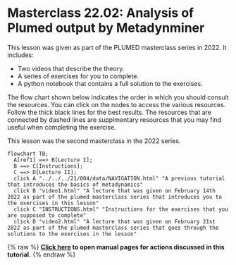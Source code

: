 # Masterclass 22.02: Analysis of Plumed output by Metadynminer

This lesson was given as part of the PLUMED masterclass series in 2022.  It includes:

* Two videos that describe the theory. 
* A series of exercises for you to complete.
* A python notebook that contains a full solution to the exercises.

The flow chart shown below indicates the order in which you should consult the resources.  You can click on the nodes to access the various resources.  Follow the thick black lines for the best results.  The resources that are connected by dashed lines are supplmentary resources that you may find useful when completing the exercise.

This lesson was the second masterclass in the 2022 series.

```mermaid
flowchart TB;
  A[ref1] ==> B[Lecture I];
  B ==> C[Instructions];
  C ==> D[Lecture II]; 
  click A "../../../21/004/data/NAVIGATION.html" "A previous tutorial that introduces the basics of metadynamics"
  click B "video1.html" "A lecture that was given on February 14th 2022 as part of the plumed masterclass series that introduces you to the exercises in this lesson"
  click C "INSTRUCTIONS.html" "Instructions for the exercises that you are supposed to complete"
  click D "video2.html" "A lecture that was given on February 21st 2022 as part of the plumed masterclass series that goes through the solutions to the exercises in the lesson"
```
{% raw %}
<b><a href="https://www.plumed.org/doc-master/user-doc/html/actionlist/?actions=" target="_blank">Click here</a> to open manual pages for actions discussed in this tutorial.</b>
{% endraw %}
